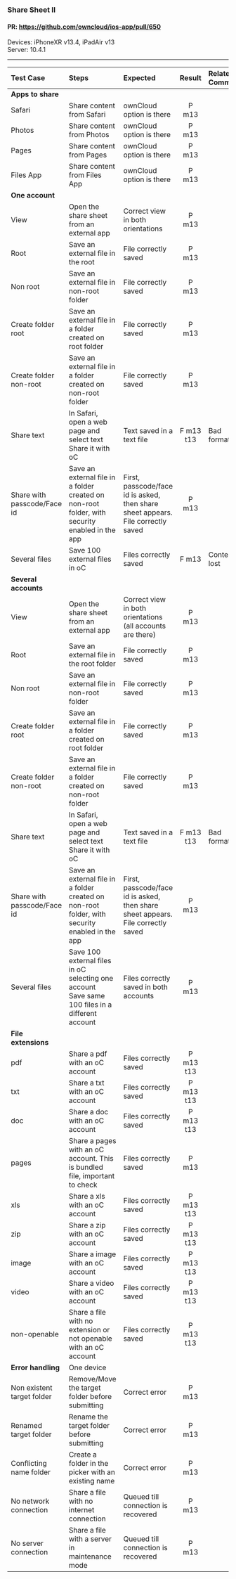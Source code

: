 ###  Share Sheet II

#### PR: https://github.com/owncloud/ios-app/pull/650

Devices: iPhoneXR v13.4, iPadAir v13<br>
Server: 10.4.1

---

 
| Test Case | Steps | Expected | Result | Related Comment | 
| :-------- | :---- | :------- | :----: | :-------------- | 
|**Apps to share**|||||
| Safari | Share content from Safari | ownCloud option is there |  P m13 |  |  |
| Photos | Share content from Photos | ownCloud option is there | P m13  |   |
| Pages | Share content from Pages | ownCloud option is there | P m13  |  |  |
| Files App | Share content from Files App | ownCloud option is there |  P m13 |  |  |
|**One account**|||||
| View | Open the share sheet from an external app | Correct view in both orientations | P m13  |  |  |
| Root | Save an external file in the root | File correctly saved |  P m13 |  |  |
| Non root | Save an external file in non-root folder | File correctly saved | P m13  |  |  |
| Create folder root | Save an external file in a folder created on root folder | File correctly saved | P m13  |  |  |
| Create folder non-root | Save an external file in a folder created on non-root folder | File correctly saved | P m13  |  |  |
| Share text | In Safari, open a web page and select text<br>Share it with oC | Text saved in a text file | F m13 t13  | Bad format |  |
| Share with passcode/Face id | Save an external file in a folder created on non-root folder, with security enabled in the app | First, passcode/face id is asked, then share sheet appears. File correctly saved | P m13 |  |  |
| Several files | Save 100 external files in oC | Files correctly saved | F m13  | Content lost |  |
|**Several accounts**|||||
| View | Open the share sheet from an external app | Correct view in both orientations (all accounts are there)  | P m13 |  |  |
| Root | Save an external file in the root folder | File correctly saved | P m13  |  |  |
| Non root | Save an external file in non-root folder | File correctly saved | P m13 |  |  |
| Create folder root | Save an external file in a folder created on root folder | File correctly saved | P m13 |  |  |
| Create folder non-root | Save an external file in a folder created on non-root folder | File correctly saved | P m13 |  |  |
| Share text | In Safari, open a web page and select text<br>Share it with oC | Text saved in a text file | F m13 t13  | Bad format |  |
| Share with passcode/Face id | Save an external file in a folder created on non-root folder, with security enabled in the app | First, passcode/face id is asked, then share sheet appears. File correctly saved | P m13 |  |  |
| Several files | Save 100 external files in oC selecting one account<br>Save same 100 files in a different account | Files correctly saved in both accounts | P m13 |  |  |
|**File extensions**|||||
| pdf | Share a pdf with an oC account | Files correctly saved | P m13 t13|  |  |
| txt | Share a txt with an oC account | Files correctly saved | P m13 t13 |  |  |
| doc | Share a doc with an oC account | Files correctly saved | P m13 t13 |  |  |
| pages | Share a pages with an oC account. This is bundled file, important to check | Files correctly saved | P m13 |  |  |
| xls | Share a xls with an oC account | Files correctly saved | P m13 t13 |  |  |
| zip | Share a zip with an oC account | Files correctly saved | P m13 t13 |  |  |
| image | Share a image with an oC account | Files correctly saved | P m13 t13 |  |  |
| video | Share a video with an oC account | Files correctly saved |  P m13 t13 |   |  |
| non-openable | Share a file with no extension or not openable with an oC account | Files correctly saved |  P m13 t13 |  |  |
|**Error handling**| One device ||||
| Non existent target folder | Remove/Move the target folder before submitting | Correct error | P m13 |  |
| Renamed target folder | Rename the target folder before submitting | Correct error | P m13 |  |  |
| Conflicting name folder | Create a folder in the picker with an existing name | Correct error   | P m13  |  |
| No network connection | Share a file with no internet connection | Queued till connection is recovered | P m13 |  |  |
| No server connection | Share a file with a server in maintenance mode | Queued till connection is recovered | P m13 |  |  |